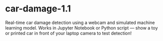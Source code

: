 # car-damage-1.1
Real-time car damage detection using a webcam and simulated machine learning model. Works in Jupyter Notebook or Python script — show a toy or printed car in front of your laptop camera to test detection!
